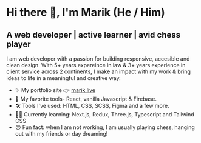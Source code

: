 # Hi there 👋, I'm Marik (He / Him)

<!--
**gauravmarik/gauravmarik** is a ✨ _special_ ✨ repository because its `README.md` (this file) appears on your GitHub profile.

Here are some ideas to get you started:

- 🔭 I’m currently working on ...
- 🌱 I’m currently learning ...
- 👯 I’m looking to collaborate on ...
- 🤔 I’m looking for help with ...
- 💬  Ask me about ...
- 📫 How to reach me: ...
- 😄 Pronouns: ...
- ⚡ Fun fact: ...
-->

## A web developer | active learner | avid chess player

I am web developer with a passion for building responsive, accesible and clean design. With 5+ years expereince in law & 3+ years experience in client service across 2 continents, I make an impact with my work & bring ideas to life in a meaningful and creative way.   

* ✨ My portfolio site 👉 [marik.live](https://marik.live/)
* 🧰 My favorite tools- React, vanilla Javascript & Firebase.
* 🛠 Tools I've used: HTML, CSS, SCSS, Figma and a few more. 
* 🙇‍♂️ Currently learning: Next.js, Redux, Three.js, Typescript and Tailwind CSS 
* 🙃 Fun fact: when I am not working, I am usually playing chess, hanging out with my friends or day dreaming! 


<!-- * 💼 Find my resume [](url) -->
